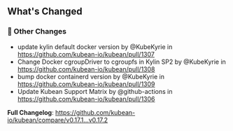 <!-- Release notes generated using configuration in .github/release.yml at v0.17.2 -->

## What's Changed
### 🔨 Other Changes
* update kylin default docker version by @KubeKyrie in https://github.com/kubean-io/kubean/pull/1307
* Change Docker cgroupDriver to cgroupfs in Kylin SP2 by @KubeKyrie in https://github.com/kubean-io/kubean/pull/1308
* bump docker containerd version by @KubeKyrie in https://github.com/kubean-io/kubean/pull/1309
* Update Kubean Support Matrix by @github-actions in https://github.com/kubean-io/kubean/pull/1306


**Full Changelog**: https://github.com/kubean-io/kubean/compare/v0.17.1...v0.17.2
